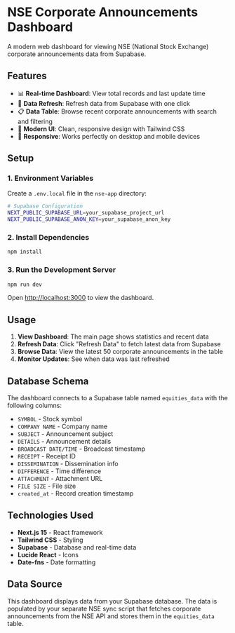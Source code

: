 # NSE Corporate Announcements Dashboard

A modern web dashboard for viewing NSE (National Stock Exchange) corporate announcements data from Supabase.

## Features

- 📊 **Real-time Dashboard**: View total records and last update time
- 🔄 **Data Refresh**: Refresh data from Supabase with one click
- 📋 **Data Table**: Browse recent corporate announcements with search and filtering
- 🎨 **Modern UI**: Clean, responsive design with Tailwind CSS
- 📱 **Responsive**: Works perfectly on desktop and mobile devices

## Setup

### 1. Environment Variables

Create a `.env.local` file in the `nse-app` directory:

```bash
# Supabase Configuration
NEXT_PUBLIC_SUPABASE_URL=your_supabase_project_url
NEXT_PUBLIC_SUPABASE_ANON_KEY=your_supabase_anon_key
```

### 2. Install Dependencies

```bash
npm install
```

### 3. Run the Development Server

```bash
npm run dev
```

Open [http://localhost:3000](http://localhost:3000) to view the dashboard.

## Usage

1. **View Dashboard**: The main page shows statistics and recent data
2. **Refresh Data**: Click "Refresh Data" to fetch latest data from Supabase
3. **Browse Data**: View the latest 50 corporate announcements in the table
4. **Monitor Updates**: See when data was last refreshed

## Database Schema

The dashboard connects to a Supabase table named `equities_data` with the following columns:

- `SYMBOL` - Stock symbol
- `COMPANY NAME` - Company name
- `SUBJECT` - Announcement subject
- `DETAILS` - Announcement details
- `BROADCAST DATE/TIME` - Broadcast timestamp
- `RECEIPT` - Receipt ID
- `DISSEMINATION` - Dissemination info
- `DIFFERENCE` - Time difference
- `ATTACHMENT` - Attachment URL
- `FILE SIZE` - File size
- `created_at` - Record creation timestamp

## Technologies Used

- **Next.js 15** - React framework
- **Tailwind CSS** - Styling
- **Supabase** - Database and real-time data
- **Lucide React** - Icons
- **Date-fns** - Date formatting

## Data Source

This dashboard displays data from your Supabase database. The data is populated by your separate NSE sync script that fetches corporate announcements from the NSE API and stores them in the `equities_data` table.
